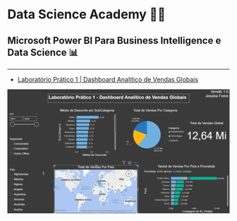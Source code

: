 
# Data Science Academy 👩‍💻  

## Microsoft Power BI Para Business Intelligence e Data Science 📊
---

- [Laboratório Prático 1 | Dashboard Analítico de Vendas Globais](C:\GitHub\Data-Science-Academy-Power-BI\LaboratorioPratico1)

![Dashboard Analítico de Vendas Globais](LaboratorioPratico1/Lab1.png)